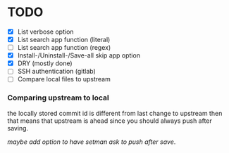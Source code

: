 # TODO
- [x] List verbose option
- [x] List search app function (literal)
- [ ] List search app function (regex)
- [x] Install-/Uninstall-/Save-all skip app option
- [x] DRY (mostly done)
- [ ] SSH authentication (gitlab)
- [ ] Compare local files to upstream

### Comparing upstream to local
the locally stored commit id is different from last change to upstream
then that means that upstream is ahead since you should always push after saving.

_maybe add option to have setman ask to push after save_.
